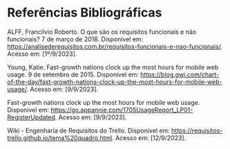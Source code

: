 # Referências Bibliográficas

ALFF, Francilvio Roberto. O que são os requisitos funcionais e não funcionais? 7 de março de 2018. Disponível em: https://analisederequisitos.com.br/requisitos-funcionais-e-nao-funcionais/. Acesso em: [1º/9/2023].

Young, Katie. Fast-growth nations clock up the most hours for mobile web usage. 9 de setembro de 2015. Disponível em: https://blog.gwi.com/chart-of-the-day/fast-growth-nations-clock-up-the-most-hours-for-mobile-web-usage/. Acesso em: [9/9/2023].

Fast-growth nations clock up the most hours for mobile web usage. Disponível em: https://go.appannie.com/1705UsageReport_LP01-RegisterUpdated. Acesso em: [9/9/2023].

Wiki - Engenharia de Requisitos do Trello. Disponível em: https://requisitos-trello.github.io/tema%20quadro.html. Acesso em: [12/9/2023].
